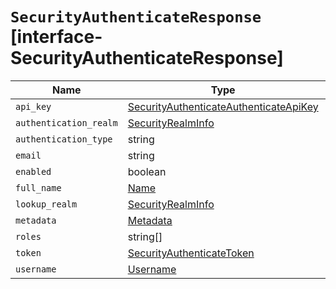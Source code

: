 # `SecurityAuthenticateResponse` [interface-SecurityAuthenticateResponse]

| Name | Type | Description |
| - | - | - |
| `api_key` | [SecurityAuthenticateAuthenticateApiKey](./SecurityAuthenticateAuthenticateApiKey.md) | &nbsp; |
| `authentication_realm` | [SecurityRealmInfo](./SecurityRealmInfo.md) | &nbsp; |
| `authentication_type` | string | &nbsp; |
| `email` | string | null | &nbsp; |
| `enabled` | boolean | &nbsp; |
| `full_name` | [Name](./Name.md) | null | &nbsp; |
| `lookup_realm` | [SecurityRealmInfo](./SecurityRealmInfo.md) | &nbsp; |
| `metadata` | [Metadata](./Metadata.md) | &nbsp; |
| `roles` | string[] | &nbsp; |
| `token` | [SecurityAuthenticateToken](./SecurityAuthenticateToken.md) | &nbsp; |
| `username` | [Username](./Username.md) | &nbsp; |
